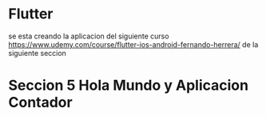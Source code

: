 # Flutter
se esta creando la aplicacion del siguiente curso
https://www.udemy.com/course/flutter-ios-android-fernando-herrera/
de la siguiente seccion
# Seccion 5 Hola Mundo y Aplicacion Contador


